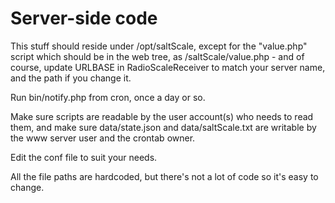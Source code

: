# Server-side code

This stuff should reside under /opt/saltScale, except for the "value.php" script which should be in the web tree, as /saltScale/value.php - and of course, update URLBASE in RadioScaleReceiver to match your server name, and the path if you change it. 

Run bin/notify.php from cron, once a day or so.

Make sure scripts are readable by the user account(s) who needs to read them, and make sure data/state.json and data/saltScale.txt are writable by the www server user and the crontab owner.

Edit the conf file to suit your needs.

All the file paths are hardcoded, but there's not a lot of code so it's easy to change.
